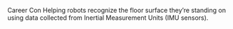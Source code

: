 Career Con
Helping robots recognize the floor surface they’re standing on using data collected from Inertial Measurement Units (IMU      sensors).

